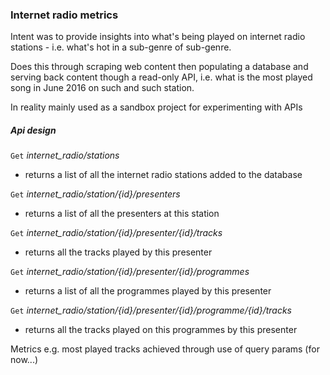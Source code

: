 ### Internet radio metrics

Intent was to provide insights into what's being played on internet radio stations - i.e. what's hot in a sub-genre of sub-genre. 

Does this through scraping web content then populating a database and serving back content though a read-only API, i.e. what is the most played song in June 2016 on such and such station.

In reality mainly used as a sandbox project for experimenting with APIs

##### Api design 

`Get` _internet_radio/stations_

- returns a list of all the internet radio stations added to the database

`Get` _internet_radio/station/{id}/presenters_

- returns a list of all the presenters at this station

`Get` _internet_radio/station/{id}/presenter/{id}/tracks_

- returns all the tracks played by this presenter

`Get` _internet_radio/station/{id}/presenter/{id}/programmes_

- returns a list of all the programmes played by this presenter 

`Get` _internet_radio/station/{id}/presenter/{id}/programme/{id}/tracks_

- returns all the tracks played on this programmes by this presenter

Metrics e.g. most played tracks achieved through use of query params (for now...)
